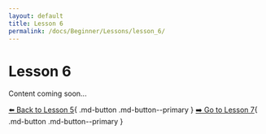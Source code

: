 ```yaml
---
layout: default
title: Lesson 6
permalink: /docs/Beginner/Lessons/lesson_6/
---
```


# Lesson 6

Content coming soon...

[⬅️ Back to Lesson 5](lesson_5.md){ .md-button .md-button--primary }  [➡️ Go to Lesson 7](lesson_7.md){ .md-button .md-button--primary }
